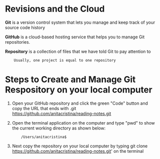 # Revisions and the Cloud

**Git** is a version control system that lets you manage and keep track of your source code history

**GitHub** is a cloud-based hosting service that helps you to manage Git repositories.

**Repository** is a collection of files that we have told Git to pay attention to

        Usually, one project is equal to one repository
        
 # Steps to Create and Manage Git Respository on your local computer
 
 1) Open your GitHub repository and click the green "Code" button and copy the URL that ends with .git
           https://github.com/anitacristina/reading-notes.git
           
 2) Open the terminal application on the computer and type "pwd" to show the current working directory as shown below:
 
            /Users/anitacristina$
            
 3) Next copy the repository on your local computer by typing git clone https://github.com/anitacristina/reading-notes.git' on the terminal
 
  
